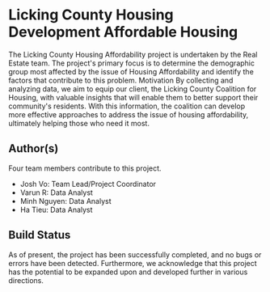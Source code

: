 # Licking County Housing Development  Affordable Housing
The Licking County Housing Affordability project is undertaken by the Real Estate team. The project's primary focus is to determine the demographic group most affected by the issue of Housing Affordability and identify the factors that contribute to this problem.
Motivation
By collecting and analyzing data, we aim to equip our client, the Licking County Coalition for Housing, with valuable insights that will enable them to better support their community's residents. With this information, the coalition can develop more effective approaches to address the issue of housing affordability, ultimately helping those who need it most.

## Author(s)
Four team members contribute to this project.
- Josh Vo: Team Lead/Project Coordinator 
- Varun R: Data Analyst
- Minh Nguyen: Data Analyst
- Ha Tieu: Data Analyst

## Build Status
As of present, the project has been successfully completed, and no bugs or errors have been detected. Furthermore, we acknowledge that this project has the potential to be expanded upon and developed further in various directions.

